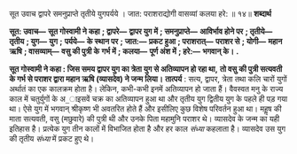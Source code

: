  

सूत उवाच द्वापरे समनुप्राप्ते तृतीये युगपर्यये । जात: पराशराद्योगी वासव्यां कलया हरे: ॥ १४॥ **शब्दार्थ** 

**सूत: उवाच—** **सूत गोस्वामी ने कहा** **; द्वापरे—** **द्वापर युग में** **; समनुप्राप्ते—** **आविर्भाव होने पर** **; तृतीये—** **तृतीय** **; युग—** **युग** **;** **पर्यये—** **के स्थान पर** **; जात:—** **प्रकट हुआ** **; पराशरात्—** **पराशर से** **; योगी—** **महान ऋषि** **; वासव्याम्—** **वसु की पुत्री के** **गर्भ में** **; कलया—** **पूर्ण अंश में** **; हरे:—** **भगवान् के।** **.** 

**सूत गोस्वामी ने कहा : जिस समय द्वापर युग का त्रेता युग से अतिव्यापन हो रहा था,** **तो वसु की पुत्री सत्यवती के गर्भ से पराशर द्वारा महान ऋषि (व्यासदेव) ने जन्म लिया।** **तात्पर्य** : सत्य, द्वापर, त्रेता तथा कलि चारों युगों अर्थातं का एक कालक्रम होता है। लेकिन, कभी-कभी इनमें अतिव्यापन हो जाता हैं। वैवस्वत मनु के राज्य काल में चतुर्युगों के अ_ाइसवें चक्र का अतिव्यापन हुआ था और तृतीय युग द्वितीय युग के पहले ही पड़ गया था। ऐसे युग में भगवान् श्रीकृष्ण भी अवतरित होते हैं और इसीलिए कुछ विशेष परिवर्तन हुआ था। महॢष की माता सत्यवती, वसु (मछुवारे) की पुत्री थी और उनके पिता महामुनि पराशर थे। व्यासदेव के जन्म का यही इतिहास है। प्रत्येक युग तीन कालों में विभाजित होता है और हर काल *संध्या* कहलाता है। व्यासदेव उस युग की तृतीय *संध्या* में प्रकट हुए थे। 